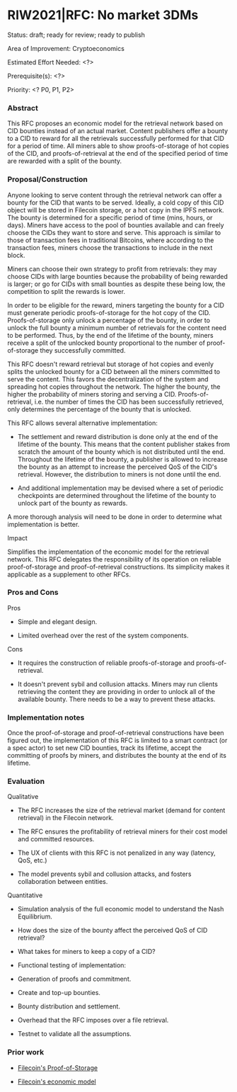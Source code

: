 RIW2021|RFC: No market 3DMs
===========================

Status:  draft; ready for review; ready to publish 

Area of Improvement: Cryptoeconomics

Estimated Effort Needed: <?>

Prerequisite(s): <?>

Priority: <? P0, P1, P2>

### Abstract

This RFC proposes an economic model for the retrieval network based on CID bounties instead of an actual market. Content publishers offer a bounty to a CID to reward for all the retrievals successfully performed for that CID for a period of time. All miners able to show proofs-of-storage of hot copies of the CID, and proofs-of-retrieval at the end of the specified period of time are rewarded with a split of the bounty.

### Proposal/Construction

Anyone looking to serve content through the retrieval network can offer a bounty for the CID that wants to be served. Ideally, a cold copy of this CID object will be stored in Filecoin storage, or a hot copy in the IPFS network. The bounty is determined for a specific period of time (mins, hours, or days). Miners have access to the pool of bounties available and can freely choose the CIDs they want to store and serve. This approach is similar to those of transaction fees in traditional Bitcoins, where according to the transaction fees, miners choose the transactions to include in the next block.

Miners can choose their own strategy to profit from retrievals: they may choose CIDs with large bounties because the probability of being rewarded is larger; or go for CIDs with small bounties as despite these being low, the competition to split the rewards is lower.

In order to be eligible for the reward, miners targeting the bounty for a CID must generate periodic proofs-of-storage for the hot copy of the CID. Proofs-of-storage only unlock a percentage of the bounty, in order to unlock the full bounty a minimum number of retrievals for the content need to be performed. Thus, by the end of the lifetime of the bounty, miners receive a split of the unlocked bounty proportional to the number of proof-of-storage they successfully committed.

This RFC doesn't reward retrieval but storage of hot copies and evenly splits the unlocked bounty for a CID between all the miners committed to serve the content. This favors the decentralization of the system and spreading hot copies throughout the network. The higher the bounty, the higher the probability of miners storing and serving a CID. Proofs-of-retrieval, i.e. the number of times the CID has been successfully retrieved, only determines the percentage of the bounty that is unlocked.

This RFC allows several alternative implementation:

-   The settlement and reward distribution is done only at the end of the lifetime of the bounty. This means that the content publisher stakes from scratch the amount of the bounty which is not distributed until the end. Throughout the lifetime of the bounty, a publisher is allowed to increase the bounty as an attempt to increase the perceived QoS of the CID's retrieval. However, the distribution to miners is not done until the end.

-   And additional implementation may be devised where a set of periodic checkpoints are determined throughout the lifetime of the bounty to unlock part of the bounty as rewards.

A more thorough analysis will need to be done in order to determine what implementation is better.

Impact

Simplifies the implementation of the economic model for the retrieval network. This RFC delegates the responsibility of its operation on reliable proof-of-storage and proof-of-retrieval constructions. Its simplicity makes it applicable as a supplement to other RFCs.

### Pros and Cons

Pros

-   Simple and elegant design.

-   Limited overhead over the rest of the system components.

Cons

-   It requires the construction of reliable proofs-of-storage and proofs-of-retrieval.

-   It doesn't prevent sybil and collusion attacks. Miners may run clients retrieving the content they are providing in order to unlock all of the available bounty. There needs to be a way to prevent these attacks.

### Implementation notes

Once the proof-of-storage and proof-of-retrieval constructions have been figured out, the implementation of this RFC is limited to a smart contract (or a spec actor) to set new CID bounties, track its lifetime, accept the committing of proofs by miners, and distributes the bounty at the end of its lifetime.

### Evaluation

Qualitative

-   The RFC increases the size of the retrieval market (demand for content retrieval) in the Filecoin network.

-   The RFC ensures the profitability of retrieval miners for their cost model and committed resources.

-   The UX of clients with this RFC is not penalized in any way (latency, QoS, etc.)

-   The model prevents sybil and collusion attacks, and fosters collaboration between entities.

Quantitative

-   Simulation analysis of the full economic model to understand the Nash Equilibrium.

-   How does the size of the bounty affect the perceived QoS of CID retrieval?

-   What takes for miners to keep a copy of  a CID?

-   Functional testing of implementation:

-   Generation of proofs and commitment.

-   Create and top-up bounties.

-   Bounty distribution and settlement.

-   Overhead that the RFC imposes over a file retrieval.

-   Testnet to validate all the assumptions.

### Prior work

-   [Filecoin's Proof-of-Storage](https://spec.filecoin.io/#section-algorithms.pos)

-   [Filecoin's economic model](https://spec.filecoin.io/#section-algorithms.cryptoecon)
